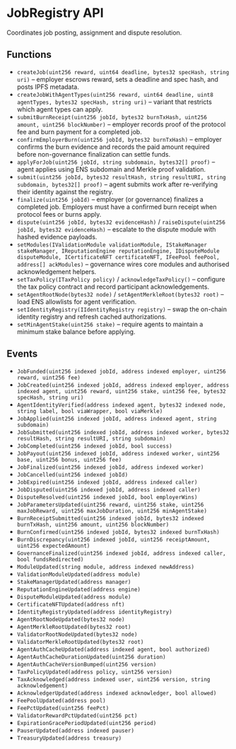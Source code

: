 # JobRegistry API

Coordinates job posting, assignment and dispute resolution.

## Functions

- `createJob(uint256 reward, uint64 deadline, bytes32 specHash, string uri)` – employer escrows reward, sets a deadline and spec hash, and posts IPFS metadata.
- `createJobWithAgentTypes(uint256 reward, uint64 deadline, uint8 agentTypes, bytes32 specHash, string uri)` – variant that restricts which agent types can apply.
- `submitBurnReceipt(uint256 jobId, bytes32 burnTxHash, uint256 amount, uint256 blockNumber)` – employer records proof of the protocol fee and burn payment for a completed job.
- `confirmEmployerBurn(uint256 jobId, bytes32 burnTxHash)` – employer confirms the burn evidence and records the paid amount required before non-governance finalization can settle funds.
- `applyForJob(uint256 jobId, string subdomain, bytes32[] proof)` – agent applies using ENS subdomain and Merkle proof validation.
- `submit(uint256 jobId, bytes32 resultHash, string resultURI, string subdomain, bytes32[] proof)` – agent submits work after re-verifying their identity against the registry.
- `finalize(uint256 jobId)` – employer (or governance) finalizes a completed job. Employers must have a confirmed burn receipt when protocol fees or burns apply.
- `dispute(uint256 jobId, bytes32 evidenceHash)` / `raiseDispute(uint256 jobId, bytes32 evidenceHash)` – escalate to the dispute module with hashed evidence payloads.
- `setModules(IValidationModule validationModule, IStakeManager stakeManager, IReputationEngine reputationEngine, IDisputeModule disputeModule, ICertificateNFT certificateNFT, IFeePool feePool, address[] ackModules)` – governance wires core modules and authorised acknowledgement helpers.
- `setTaxPolicy(ITaxPolicy policy)` / `acknowledgeTaxPolicy()` – configure the tax policy contract and record participant acknowledgements.
- `setAgentRootNode(bytes32 node)` / `setAgentMerkleRoot(bytes32 root)` – load ENS allowlists for agent verification.
- `setIdentityRegistry(IIdentityRegistry registry)` – swap the on-chain identity registry and refresh cached authorizations.
- `setMinAgentStake(uint256 stake)` – require agents to maintain a minimum stake balance before applying.

## Events

- `JobFunded(uint256 indexed jobId, address indexed employer, uint256 reward, uint256 fee)`
- `JobCreated(uint256 indexed jobId, address indexed employer, address indexed agent, uint256 reward, uint256 stake, uint256 fee, bytes32 specHash, string uri)`
- `AgentIdentityVerified(address indexed agent, bytes32 indexed node, string label, bool viaWrapper, bool viaMerkle)`
- `JobApplied(uint256 indexed jobId, address indexed agent, string subdomain)`
- `JobSubmitted(uint256 indexed jobId, address indexed worker, bytes32 resultHash, string resultURI, string subdomain)`
- `JobCompleted(uint256 indexed jobId, bool success)`
- `JobPayout(uint256 indexed jobId, address indexed worker, uint256 base, uint256 bonus, uint256 fee)`
- `JobFinalized(uint256 indexed jobId, address indexed worker)`
- `JobCancelled(uint256 indexed jobId)`
- `JobExpired(uint256 indexed jobId, address indexed caller)`
- `JobDisputed(uint256 indexed jobId, address indexed caller)`
- `DisputeResolved(uint256 indexed jobId, bool employerWins)`
- `JobParametersUpdated(uint256 reward, uint256 stake, uint256 maxJobReward, uint256 maxJobDuration, uint256 minAgentStake)`
- `BurnReceiptSubmitted(uint256 indexed jobId, bytes32 indexed burnTxHash, uint256 amount, uint256 blockNumber)`
- `BurnConfirmed(uint256 indexed jobId, bytes32 indexed burnTxHash)`
- `BurnDiscrepancy(uint256 indexed jobId, uint256 receiptAmount, uint256 expectedAmount)`
- `GovernanceFinalized(uint256 indexed jobId, address indexed caller, bool fundsRedirected)`
- `ModuleUpdated(string module, address indexed newAddress)`
- `ValidationModuleUpdated(address module)`
- `StakeManagerUpdated(address manager)`
- `ReputationEngineUpdated(address engine)`
- `DisputeModuleUpdated(address module)`
- `CertificateNFTUpdated(address nft)`
- `IdentityRegistryUpdated(address identityRegistry)`
- `AgentRootNodeUpdated(bytes32 node)`
- `AgentMerkleRootUpdated(bytes32 root)`
- `ValidatorRootNodeUpdated(bytes32 node)`
- `ValidatorMerkleRootUpdated(bytes32 root)`
- `AgentAuthCacheUpdated(address indexed agent, bool authorized)`
- `AgentAuthCacheDurationUpdated(uint256 duration)`
- `AgentAuthCacheVersionBumped(uint256 version)`
- `TaxPolicyUpdated(address policy, uint256 version)`
- `TaxAcknowledged(address indexed user, uint256 version, string acknowledgement)`
- `AcknowledgerUpdated(address indexed acknowledger, bool allowed)`
- `FeePoolUpdated(address pool)`
- `FeePctUpdated(uint256 feePct)`
- `ValidatorRewardPctUpdated(uint256 pct)`
- `ExpirationGracePeriodUpdated(uint256 period)`
- `PauserUpdated(address indexed pauser)`
- `TreasuryUpdated(address treasury)`
